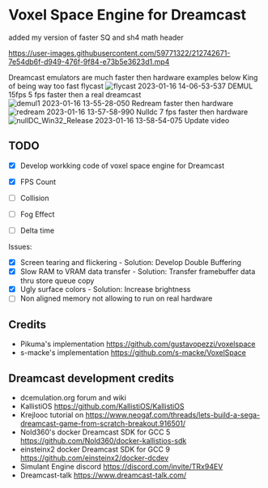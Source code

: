 # Voxel Space Engine for Dreamcast
added my version of faster SQ and sh4 math header

https://user-images.githubusercontent.com/59771322/212742671-7e54db6f-d949-476f-9f84-e73b5e3623d1.mp4

Dreamcast emulators are much faster then hardware examples below
King of being way too fast flycast
![flycast 2023-01-16 14-06-53-537](https://user-images.githubusercontent.com/59771322/212750682-476e49ea-c645-4721-9b84-62f439ac361f.jpg)
DEMUL 15fps 5 fps faster then a real dreamcast
![demul1 2023-01-16 13-55-28-050](https://user-images.githubusercontent.com/59771322/212748971-f5a3005c-5d03-4402-b330-2e579d5742bd.jpg)
Redream faster then hardware
![redream 2023-01-16 13-57-58-990](https://user-images.githubusercontent.com/59771322/212749154-8d3e3ff2-5ecb-42ce-926f-334d9e226ef4.jpg)
Nulldc 7 fps faster then hardware
![nullDC_Win32_Release 2023-01-16 13-58-54-075](https://user-images.githubusercontent.com/59771322/212749305-64959318-1136-4c52-951e-a3e8a72e1da0.jpg)
Update video






## TODO

- [x] Develop workking code of voxel space engine for Dreamcast
- [x] FPS Count
- [ ] Collision




- [ ] Fog Effect
- [ ] Delta time

Issues:
- [x] Screen tearing and flickering - Solution: Develop Double Buffering
- [x] Slow RAM to VRAM data transfer - Solution: Transfer framebuffer data thru store queue copy
- [x] Ugly surface colors - Solution: Increase brightness
- [ ] Non aligned memory not allowing to run on real hardware

## Credits
* Pikuma's implementation https://github.com/gustavopezzi/voxelspace
* s-macke's implementation https://github.com/s-macke/VoxelSpace

## Dreamcast development credits
* dcemulation.org forum and wiki
* KallistiOS https://github.com/KallistiOS/KallistiOS
* Krejlooc tutorial on https://www.neogaf.com/threads/lets-build-a-sega-dreamcast-game-from-scratch-breakout.916501/
* Nold360's docker Dreamcast SDK for GCC 5 https://github.com/Nold360/docker-kallistios-sdk
* einsteinx2 docker Dreamcast SDK for GCC 9 https://github.com/einsteinx2/docker-dcdev
* Simulant Engine discord https://discord.com/invite/TRx94EV
* Dreamcast-talk https://www.dreamcast-talk.com/
